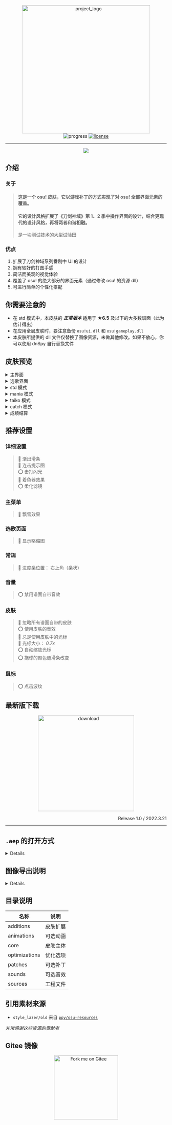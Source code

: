 <div align="center">
  <img src="https://sendevia.top/assets/images/22/06/11/s0_aincradmix.webp" width="400" alt="project_logo">
</div>

<div align="center">
  <img src="https://img.shields.io/badge/%E8%BF%9B%E5%BA%A6-100%25-orange?style=flat-square" alt="progress">
  <a href="https://github.com/Sendevia/AincradMix/blob/master/LICENSE">
    <img src="https://img.shields.io/github/license/Sendevia/AincradMix.svg?color=%23FF005A&style=popout-square" alt="license">
  </a>
</div>

---

<div align="center">
  <img src="https://sendevia.top/assets/images/22/06/11/s0_amix_vision.webp">
</div>

## 介绍

### 关于

>  #### 这是一个 osu! 皮肤，它以游戏补丁的方式实现了对 osu! 全部界面元素的覆盖。
>  #### 它的设计风格扩展了《刀剑神域》第 1、2 季中操作界面的设计，结合更现代的设计风格，再将两者和谐相融。
>  ~~是一块测试技术的大型试验田~~

### 优点

1. 扩展了刀剑神域系列番剧中 UI 的设计
2. 拥有较好的打图手感
3. 简洁而美观的视觉体验
4. 覆盖了 osu! 的绝大部分的界面元素（通过修改 osu! 的资源 dll）
5. 可进行简单的个性化搭配

## 你需要注意的

- 在 std 模式中，本皮肤的 _**正常版本**_ 适用于 **★6.5** 及以下的大多数谱面（此为估计得出）
- 在应用全局皮肤时，要注意备份 `osu!ui.dll` 和 `osu!gameplay.dll`
- 本皮肤所提供的 dll 文件仅替换了图像资源，未做其他修改。如果不放心，你可以使用 dnSpy 自行替换文件

## 皮肤预览

<details>
  <summary>主界面</summary>
    <div align="center">
      <img src="https://sendevia.top/assets/images/22/06/11/screenshot01.webp">
    </div>
</details>

<details>
  <summary>选歌界面</summary>
    <div align="center">
      <img src="https://sendevia.top/assets/images/22/06/11/screenshot02.webp">
      <img src="https://sendevia.top/assets/images/22/06/11/screenshot06.webp">
      <img src="https://sendevia.top/assets/images/22/06/11/screenshot07.webp">
    </div>
</details>

<details>
  <summary>std 模式</summary>
    <div align="center">
      <img src="https://sendevia.top/assets/images/22/06/11/screenshot03.webp">
      <img src="https://sendevia.top/assets/images/22/06/11/screenshot04.webp">
    </div>
</details>

<details>
  <summary>mania 模式</summary>
    <div align="center">
      <img src="https://sendevia.top/assets/images/22/06/11/screenshot09.webp">
      <img src="https://sendevia.top/assets/images/22/06/11/screenshot08.webp">
    </div>
</details>

<details>
  <summary>taiko 模式</summary>
    <div align="center">
      <img src="https://sendevia.top/assets/images/22/06/11/screenshot10.webp">
      <img src="https://sendevia.top/assets/images/22/06/11/screenshot11.webp">
    </div>
</details>

<details>
  <summary>catch 模式</summary>
    <div align="center">
      <img src="https://sendevia.top/assets/images/22/06/11/screenshot12.webp">
      <img src="https://sendevia.top/assets/images/22/06/11/screenshot13.webp">
    </div>
</details>

<details>
  <summary>成绩结算</summary>
    <div align="center">
      <img src="https://sendevia.top/assets/images/22/06/11/screenshot05.webp">
    </div>
</details>

## 推荐设置

### 详细设置

> 🔴 渐出滑条  
> 🔴 连击提示图  
> ⭕ 击打闪光  
> 🔴 着色器效果  
> ⭕ 柔化滤镜  

### 主菜单

> 🔴 飘雪效果  

### 选歌页面

> 🔴 显示略缩图  

### 常规

> 🔴 进度条位置： 右上角（条状）  

### 音量

> ⭕ 禁用谱面自带音效  

### 皮肤

> 🔴 忽略所有谱面自带的皮肤  
> ⭕ 使用皮肤的音效  
> 🔴 总是使用皮肤中的光标  
> 🔴 光标大小： _0.7x_  
> ⭕ 自动缩放光标  
> ⭕ 拖球的颜色随滑条改变  

### 鼠标

> ⭕ 点击波纹  

## 最新版下载

<div align="center">
  <a href="https://github.com/Sendevia/AincradMix/releases/latest">
    <img src="https://sendevia.top/assets/images/22/06/11/s0_button_download_1.webp" width="300" alt="download">
  </a>
  <p align="right">
    Release 1.0 / 2022.3.21
  </p>
</div>

---

## `.aep` 的打开方式

<details>

### **注意：**

1. 推荐使用`Adobe After Effects CC2021 (18.0)`或更高版本。
2. **注意要经常保存文件**
3. 你**必须**拥有以下的插件、脚本和字体：

#### 插件

[Saber]  
Trapcode Suite  
AESweets Halftone

#### 脚本

[Duik]  
[GridGuide]

#### 字体

[SAO-UI]  
[KD-Tramcar]  
[Aller]  
Electrolize  
Century Gothic

</details>

## 图像导出说明

<details>

1. 将图片导出格式设置为 `.PNG`，通道为 `RGB+Alpha`，名称为`合成名称`
2. 将动画导出格式设置为 `.PNG（序列）`，通道为 `RGB+Alpha`，根据情况选择使用合成帧编号，名称为`合成名称`，删去文件名的 **`_[#]`** 后缀 **（噔噔咚~ 是 `_[#]` ！不是 `-[#]` 或 `[#]` ！）**
3. 你也可以导入本项目提供的 `AOM` 和 `ARS` 文件，具体导入方法恕请另行搜索
   - `AOM` After Effects 的输出模块模板
   - `ARS` After Effects 的渲染模块模板

</details>

## 目录说明

| 名称 | 说明 |
| ------------- | ------------- |
| additions | 皮肤扩展 |
| animations | 可选动画 |
| core | 皮肤主体 |
| optimizations | 优化选项 |
| patches | 可选补丁 |
| sounds | 可选音效 |
| sources | 工程文件 |

## 引用素材来源

- `style_lazer/old` 来自 [`ppy/osu-resources`]

_非常感谢这些资源的贡献者_

## Gitee 镜像

<div align="center">
  <a href="https://gitee.com/sendevia/AincradMix">
    <img src="https://gitee.com/sendevia/AincradMix/widgets/widget_6.svg?color=ff711e" width="200" alt="Fork me on Gitee">
  </a>
</div>

<!-- 链接索引 -->

[saber]: https://www.videocopilot.net/blog/2016/03/new-plug-in-saber-now-available-100-free/
[duik]: https://rainboxprod.coop/en/tools/duik/duik-download/
[gridguide]: https://aescripts.com/gridguide-for-after-effects/
[sao-ui]: https://fontmeme.com/fonts/sao-ui-font/
[kd-tramcar]: https://fontmeme.com/fonts/kd-tramcar-font/
[aller]: https://fontmeme.com/fonts/aller-font/
[`ppy/osu-resources`]: https://github.com/ppy/osu-resources/

<!--
    ___    _                           ____  ____
   /   |  (_)___  ______________ _____/ /  |/  (_)  __
  / /| | / / __ \/ ___/ ___/ __ `/ __  / /|_/ / / |/_/
 / ___ |/ / / / / /__/ /  / /_/ / /_/ / /  / / />  <
/_/  |_/_/_/ /_/\___/_/   \__,_/\__,_/_/  /_/_/_/|_|
designed by sendevia, 2022
-->
